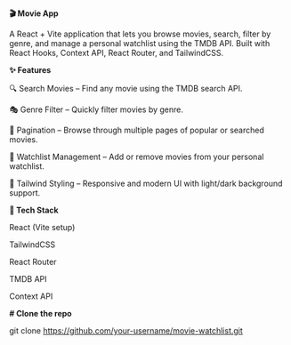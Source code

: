 **🎬 Movie App**

A React + Vite application that lets you browse movies, search, filter by genre, and manage a personal watchlist using the TMDB API.
Built with React Hooks, Context API, React Router, and TailwindCSS.

**✨ Features**

🔍 Search Movies – Find any movie using the TMDB search API.

🎭 Genre Filter – Quickly filter movies by genre.

📜 Pagination – Browse through multiple pages of popular or searched movies.

📝 Watchlist Management – Add or remove movies from your personal watchlist.

🌙 Tailwind Styling – Responsive and modern UI with light/dark background support.


**🚀 Tech Stack**

React
 (Vite setup)

TailwindCSS

React Router

TMDB API

Context API

**# Clone the repo**

git clone https://github.com/your-username/movie-watchlist.git

